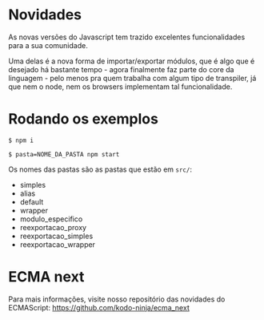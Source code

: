 # Novidades

As novas versões do Javascript tem trazido excelentes funcionalidades para a sua comunidade.

Uma delas é a nova forma de importar/exportar módulos, que é algo que é desejado há bastante tempo - agora finalmente faz parte do core da linguagem - pelo menos pra quem trabalha com algum tipo de transpiler, já que nem o node, nem os browsers implementam tal funcionalidade.


# Rodando os exemplos

```shell
$ npm i
```

```shell
$ pasta=NOME_DA_PASTA npm start
```

Os nomes das pastas são as pastas que estão em `src/`:

- simples
- alias
- default
- wrapper
- modulo_especifico
- reexportacao_proxy
- reexportacao_simples
- reexportacao_wrapper


# ECMA next

Para mais informações, visite nosso repositório das novidades do ECMAScript: https://github.com/kodo-ninja/ecma_next
